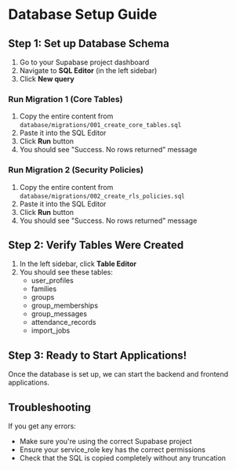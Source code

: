 # Database Setup Guide

## Step 1: Set up Database Schema

1. Go to your Supabase project dashboard
2. Navigate to **SQL Editor** (in the left sidebar)
3. Click **New query**

### Run Migration 1 (Core Tables)
1. Copy the entire content from `database/migrations/001_create_core_tables.sql`
2. Paste it into the SQL Editor
3. Click **Run** button
4. You should see "Success. No rows returned" message

### Run Migration 2 (Security Policies)
1. Copy the entire content from `database/migrations/002_create_rls_policies.sql`
2. Paste it into the SQL Editor  
3. Click **Run** button
4. You should see "Success. No rows returned" message

## Step 2: Verify Tables Were Created
1. In the left sidebar, click **Table Editor**
2. You should see these tables:
   - user_profiles
   - families
   - groups
   - group_memberships
   - group_messages
   - attendance_records
   - import_jobs

## Step 3: Ready to Start Applications!
Once the database is set up, we can start the backend and frontend applications.

## Troubleshooting
If you get any errors:
- Make sure you're using the correct Supabase project
- Ensure your service_role key has the correct permissions
- Check that the SQL is copied completely without any truncation
